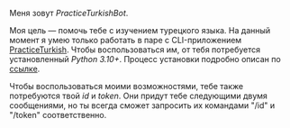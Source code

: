 Меня зовут *PracticeTurkishBot*\. 

Моя цель &mdash; помочь тебе с изучением турецкого языка\. На данный момент я умею только работать в паре с CLI\-приложением [PracticeTurkish](https://github.com/FadeevEgor/PracticeTurkish)\. Чтобы воспользоваться им, от тебя потребуется установленный *Python 3\.10\+*\. Процесс установки подробно описан по [ссылке](https://github.com/FadeevEgor/PracticeTurkish/blob/main/README.md#installation)\. 

Чтобы воспользоваться моими возможностями, тебе также потребуются твой *id* и *token*\. Они придут тебе следующими двумя сообщениями, но ты всегда сможет запросить их командами "/id" и "/token" соответственно\.  